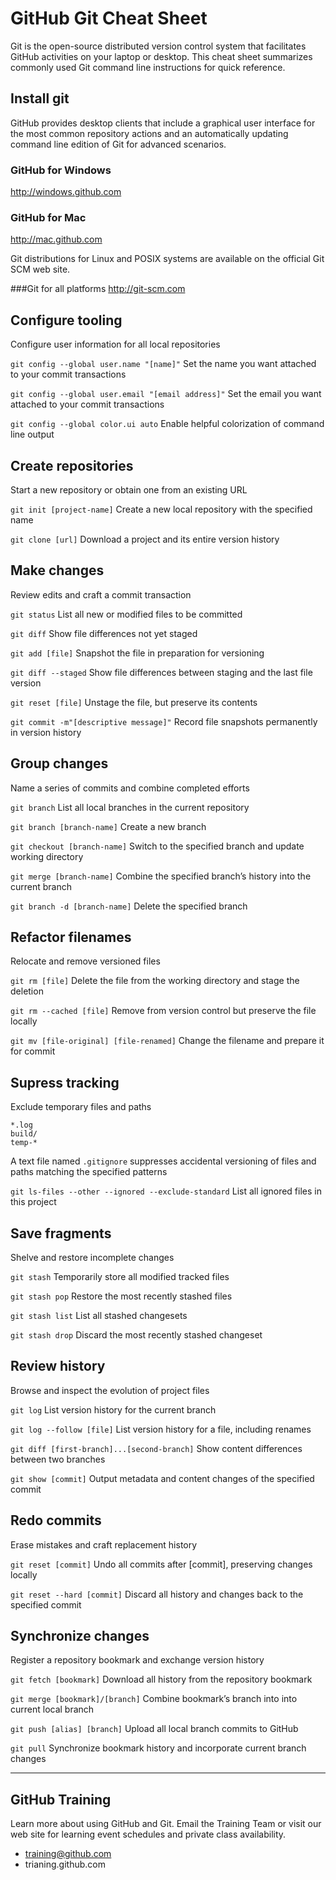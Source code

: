 # GitHub Git Cheat Sheet

Git is the open-source distributed version control system that facilitates GitHub activities on your laptop or desktop. This cheat sheet summarizes commonly used Git command line instructions for quick reference.

## Install git
GitHub provides desktop clients that include a graphical user interface for the most common repository actions and an automatically updating command line edition of Git for advanced  scenarios.

### GitHub for Windows
http://windows.github.com

### GitHub for Mac
http://mac.github.com

Git distributions for Linux and POSIX systems are available on the official Git SCM web site.

###Git for all platforms
http://git-scm.com

## Configure tooling
Configure user information for all local repositories

```git config --global user.name "[name]"```
Set the name you want attached to your commit transactions

```git config --global user.email "[email address]"```
Set the email you want attached to your commit transactions

```git config --global color.ui auto```
Enable helpful colorization of command line output


## Create repositories
Start a new repository or obtain one from an existing URL

```git init [project-name]```
Create a new local repository with the specified name

```git clone [url]```
Download a project and its entire version history

## Make changes
Review edits and craft a commit transaction

```git status```
List all new or modified files to be committed

```git diff```
Show file differences not yet staged

```git add [file]```
Snapshot the file in preparation for versioning

```git diff --staged```
Show file differences between staging and the last file version

```git reset [file]```
Unstage the file, but preserve its contents

```git commit -m"[descriptive message]"```
Record file snapshots permanently in version history

## Group changes
Name a series of commits and combine completed efforts

```git branch```
List all local branches in the current repository

```git branch [branch-name]```
Create a new branch

```git checkout [branch-name]```
Switch to the specified branch and update working directory

```git merge [branch-name]```
Combine the specified branch’s history into the current branch

```git branch -d [branch-name]```
Delete the specified branch


## Refactor filenames
Relocate and remove versioned files

```git rm [file]```
Delete the file from the working directory and stage the deletion

```git rm --cached [file]```
Remove from version control but preserve the file locally

```git mv [file-original] [file-renamed]```
Change the filename and prepare it for commit

## Supress tracking
Exclude temporary files and paths

```
*.log
build/
temp-*
```
A text file named `.gitignore` suppresses accidental versioning of files and paths matching the specified patterns

```git ls-files --other --ignored --exclude-standard```
List all ignored files in this project

## Save fragments
Shelve and restore incomplete changes

```git stash```
Temporarily store all modified tracked files

```git stash pop```
Restore the most recently stashed files

```git stash list```
List all stashed changesets

```git stash drop```
Discard the most recently stashed changeset

## Review history
Browse and inspect the evolution of project files

```git log```
List version history for the current branch

```git log --follow [file]```
List version history for a file, including renames

```git diff [first-branch]...[second-branch]```
Show content differences between two branches

```git show [commit]```
Output metadata and content changes of the specified commit

## Redo commits
Erase mistakes and craft replacement history

```git reset [commit]```
Undo all commits after [commit], preserving changes locally

```git reset --hard [commit]```
Discard all history and changes back to the specified commit

## Synchronize changes
Register a repository bookmark and exchange version history

```git fetch [bookmark]```
Download all history from the repository bookmark

```git merge [bookmark]/[branch]```
Combine bookmark’s branch into into current local branch

```git push [alias] [branch]```
Upload all local branch commits to GitHub

```git pull```
Synchronize bookmark history and incorporate current branch changes

---

## GitHub Training
Learn more about using GitHub and Git. Email the Training Team or visit our web site for learning event schedules and private class availability.

* training@github.com
* trianing.github.com

